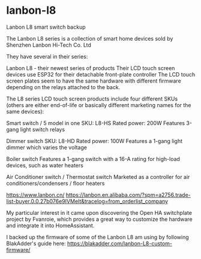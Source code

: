 # lanbon-l8
Lanbon L8 smart switch backup

The Lanbon L8 series is a collection of smart home devices sold by Shenzhen Lanbon Hi-Tech Co. Ltd

They have several in their series:

Lanbon L8 - their newest series of products
            Their LCD touch screen devices use ESP32 for their detachable front-plate controller
            The LCD touch screen plates seem to have the same hardware with different firmware depending on the relays attached to the back.

The L8 series LCD touch screen products include four different SKUs (others are either end-of-life or basically different marketing names for the same devices):

Smart switch / 5 model in one
            SKU: L8-HS
            Rated power: 200W
            Features 3-gang light switch relays

Dimmer switch
            SKU: L8-HD
            Rated power: 100W
            Features a 1-gang light dimmer which varies the voltage
            
Boiler switch
            Features a 1-gang switch with a 16-A rating for high-load devices, such as water heaters

 Air Conditioner switch / Thermostat switch
            Marketed as a controller for air conditioners/condensers / floor heaters



https://www.lanbon.cn/
https://lanbon.en.alibaba.com/?spm=a2756.trade-list-buyer.0.0.27b076e9IVMelt&tracelog=from_orderlist_company

My particular interest in it came upon discovering the Open HA switchplate project by Fvanroie, which provides a great way to customize the hardware and integrate it into HomeAssistant.

I backed up the firmware of some of the Lanbon L8 am using by following BlakAdder's guide here:
https://blakadder.com/lanbon-L8-custom-firmware/

